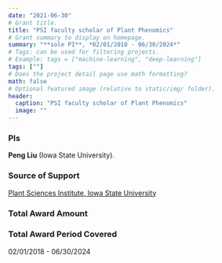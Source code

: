 ```yaml
---
date: "2021-06-30"
# Grant title.
title: "PSI faculty scholar of Plant Phenomics"
# Grant summary to display on homepage.
summary: "**sole PI**, *02/01/2018 - 06/30/2024*"
# Tags: can be used for filtering projects.
# Example: tags = ["machine-learning", "deep-learning"]
tags: [""]
# Does the project detail page use math formatting?
math: false
# Optional featured image (relative to static/img/ folder).
header:
  caption: "PSI faculty scholar of Plant Phenomics"
  image: ""
---
```


### PIs
**Peng Liu** (Iowa State University).

### Source of Support
[Plant Sciences Institute, Iowa State University](https://www.psi.iastate.edu/faculty-scholars)

### Total Award Amount


### Total Award Period Covered
02/01/2018 - 06/30/2024 
